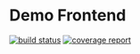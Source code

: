 # Demo Frontend

[![build status](http://gitlab.kubernetes.knmi.nl/matser/demo-frontend/badges/master/build.svg)](http://gitlab.kubernetes.knmi.nl/matser/demo-frontend/commits/master)
[![coverage report](http://gitlab.kubernetes.knmi.nl/matser/demo-frontend/badges/master/coverage.svg)](http://matser.gitlab-pages.kubernetes.knmi.nl/demo-frontend/)